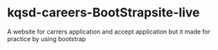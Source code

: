 # kqsd-careers-BootStrapsite-live
A website for carrers application and accept application but it made for practice by using bootstrap
